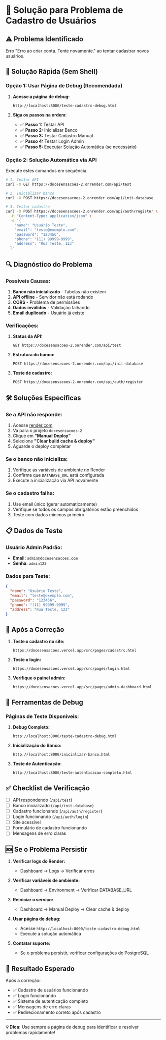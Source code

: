 # 🔧 Solução para Problema de Cadastro de Usuários

## ⚠️ Problema Identificado
Erro "Erro ao criar conta. Tente novamente." ao tentar cadastrar novos usuários.

## 🎯 Solução Rápida (Sem Shell)

### **Opção 1: Usar Página de Debug (Recomendada)**

1. **Acesse a página de debug:**
   ```
   http://localhost:8000/teste-cadastro-debug.html
   ```

2. **Siga os passos na ordem:**
   - ✅ **Passo 1:** Testar API
   - ✅ **Passo 2:** Inicializar Banco
   - ✅ **Passo 3:** Testar Cadastro Manual
   - ✅ **Passo 4:** Testar Login Admin
   - ✅ **Passo 5:** Executar Solução Automática (se necessário)

### **Opção 2: Solução Automática via API**

Execute estes comandos em sequência:

```bash
# 1. Testar API
curl -X GET https://docesensacoes-2.onrender.com/api/test

# 2. Inicializar banco
curl -X POST https://docesensacoes-2.onrender.com/api/init-database

# 3. Testar cadastro
curl -X POST https://docesensacoes-2.onrender.com/api/auth/register \
  -H "Content-Type: application/json" \
  -d '{
    "name": "Usuário Teste",
    "email": "teste@exemplo.com",
    "password": "123456",
    "phone": "(11) 99999-9999",
    "address": "Rua Teste, 123"
  }'
```

## 🔍 Diagnóstico do Problema

### Possíveis Causas:

1. **Banco não inicializado** - Tabelas não existem
2. **API offline** - Servidor não está rodando
3. **CORS** - Problema de permissões
4. **Dados inválidos** - Validação falhando
5. **Email duplicado** - Usuário já existe

### Verificações:

1. **Status da API:**
   ```
   GET https://docesensacoes-2.onrender.com/api/test
   ```

2. **Estrutura do banco:**
   ```
   POST https://docesensacoes-2.onrender.com/api/init-database
   ```

3. **Teste de cadastro:**
   ```
   POST https://docesensacoes-2.onrender.com/api/auth/register
   ```

## 🛠️ Soluções Específicas

### **Se a API não responde:**
1. Acesse [render.com](https://render.com)
2. Vá para o projeto `docesensacoes-2`
3. Clique em **"Manual Deploy"**
4. Selecione **"Clear build cache & deploy"**
5. Aguarde o deploy completar

### **Se o banco não inicializa:**
1. Verifique as variáveis de ambiente no Render
2. Confirme que `DATABASE_URL` está configurada
3. Execute a inicialização via API novamente

### **Se o cadastro falha:**
1. Use email único (gerar automaticamente)
2. Verifique se todos os campos obrigatórios estão preenchidos
3. Teste com dados mínimos primeiro

## 📋 Dados de Teste

### **Usuário Admin Padrão:**
- **Email:** `admin@docesensacoes.com`
- **Senha:** `admin123`

### **Dados para Teste:**
```json
{
  "name": "Usuário Teste",
  "email": "teste@exemplo.com",
  "password": "123456",
  "phone": "(11) 99999-9999",
  "address": "Rua Teste, 123"
}
```

## 🚀 Após a Correção

1. **Teste o cadastro no site:**
   ```
   https://docesensacoes.vercel.app/src/pages/cadastro.html
   ```

2. **Teste o login:**
   ```
   https://docesensacoes.vercel.app/src/pages/login.html
   ```

3. **Verifique o painel admin:**
   ```
   https://docesensacoes.vercel.app/src/pages/admin-dashboard.html
   ```

## 🔧 Ferramentas de Debug

### **Páginas de Teste Disponíveis:**

1. **Debug Completo:**
   ```
   http://localhost:8000/teste-cadastro-debug.html
   ```

2. **Inicialização do Banco:**
   ```
   http://localhost:8000/inicializar-banco.html
   ```

3. **Teste de Autenticação:**
   ```
   http://localhost:8000/teste-autenticacao-completo.html
   ```

## ✅ Checklist de Verificação

- [ ] API respondendo (`/api/test`)
- [ ] Banco inicializado (`/api/init-database`)
- [ ] Cadastro funcionando (`/api/auth/register`)
- [ ] Login funcionando (`/api/auth/login`)
- [ ] Site acessível
- [ ] Formulário de cadastro funcionando
- [ ] Mensagens de erro claras

## 🆘 Se o Problema Persistir

1. **Verificar logs do Render:**
   - Dashboard → Logs → Verificar erros

2. **Verificar variáveis de ambiente:**
   - Dashboard → Environment → Verificar DATABASE_URL

3. **Reiniciar o serviço:**
   - Dashboard → Manual Deploy → Clear cache & deploy

4. **Usar página de debug:**
   - Acesse `http://localhost:8000/teste-cadastro-debug.html`
   - Execute a solução automática

5. **Contatar suporte:**
   - Se o problema persistir, verificar configurações do PostgreSQL

## 🎯 Resultado Esperado

Após a correção:
- ✅ Cadastro de usuários funcionando
- ✅ Login funcionando
- ✅ Sistema de autenticação completo
- ✅ Mensagens de erro claras
- ✅ Redirecionamento correto após cadastro

---

**💡 Dica:** Use sempre a página de debug para identificar e resolver problemas rapidamente! 